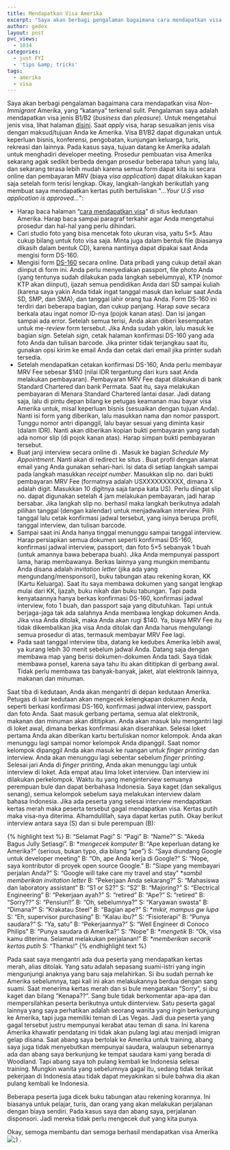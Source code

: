 ```yaml
---
title: Mendapatkan Visa Amerika
excerpt: "Saya akan berbagi pengalaman bagaimana cara mendapatkan visa Non-Immigrant Amerika, yang katanya terkenal sulit. Pengalaman saya adalah mendapatkan visa jenis B1/B2 (business dan pleasure)."
author: gedex
layout: post
pvc_views:
  - 1034
categories:
  - just FYI
  - 'tips &amp; tricks'
tags:
  - amerika
  - visa
---
```


Saya akan berbagi pengalaman bagaimana cara mendapatkan visa *Non-Immigrant* Amerika, yang “katanya” terkenal sulit. Pengalaman saya adalah mendapatkan visa jenis B1/B2 (*business* dan *pleasure*). Untuk mengetahui jenis visa, lihat halaman [disini][1]. Saat *apply* visa, harap sesuaikan jenis visa dengan maksud/tujuan Anda ke Amerika. Visa B1/B2 dapat digunakan untuk keperluan bisnis, konferensi, pengobatan, kunjungan keluarga, turis, rekreasi dan lainnya. Pada kasus saya, tujuan datang ke Amerika adalah untuk menghadiri developer meeting. Prosedur pembuatan visa Amerika sekarang agak sedikit berbeda dengan prosedur beberapa tahun yang lalu, dan sekarang terasa lebih mudah karena semua form dapat kita isi secara online dan pembayaran MRV (biaya *visa application*) dapat dilakukan kapan saja setelah form terisi lengkap. Okay, langkah-langkah berikutlah yang membuat saya mendapatkan kertas putih bertuliskan "*…Your U.S visa application is approved…*":

<!-- more -->

 [1]: http://jakarta.usembassy.gov/nonimmigrant-visas.html "jenis visa"

*   Harap baca halaman “[cara mendapatkan visa][2]” di situs kedutaan Amerika. Harap baca sampai paragraf terkahir agar Anda mengetahui prosedur dan hal-hal yang perlu dihindari.
*   Cari studio foto yang bisa mencetak foto ukuran visa, yaitu 5×5. Atau cukup bilang untuk foto visa saja. Minta juga dalam bentuk file (biasanya dikasih dalam bentuk CD), karena nantinya dapat dipakai saat Anda mengisi form DS-160.
*   Mengisi form [DS-160][3] secara online. Data pribadi yang cukup detail akan diinput di form ini. Anda perlu menyediakan passport, file photo Anda (yang tentunya sudah dilakukan pada langkah sebelumnya), KTP (nomor KTP akan diinput), ijazah semua pendidikan Anda dari SD sampai kuliah (karena saya yakin Anda tidak ingat tanggal masuk dan keluar saat Anda SD, SMP, dan SMA), dan tanggal lahir orang tua Anda. Form DS-160 ini terdiri dari beberapa bagian, dan cukup panjang. Harap *save* secara berkala atau ingat nomor ID-nya (pojok kanan atas). Dan isi jangan sampai ada error. Setelah semua terisi, Anda akan diberi kesempatan untuk me-*review* form tersebut. Jika Anda sudah yakin, lalu masuk ke bagian *sign*. Setelah *sign*, cetak halaman konfirmasi DS-160 yang ada foto Anda dan tulisan barcode. Jika printer tidak terjangkau saat itu, gunakan opsi kirim ke email Anda dan cetak dari email jika printer sudah tersedia.
*   Setelah mendapatkan cetakan konfirmasi DS-160, Anda perlu membayar MRV Fee sebesar $140 (nilai IDR tergantung dari kurs saat Anda melakukan pembayaran). Pembayaran MRV Fee dapat dilakukan di bank Standard Chartered dan bank Permata. Saat itu, saya melakukan pembayaran di Menara Standard Chartered lantai dasar. Jadi datang saja, lalu di pintu depan bilang ke petugas keamanan mau bayar visa Amerika untuk, misal keperluan bisnis (sesuaikan dengan tujuan Anda). Nanti isi form yang diberikan, lalu masukkan nama dan nomor passport. Tunggu nomor antri dipanggil, lalu bayar sesuai yang diminta kasir (dalam IDR). Nanti akan diberikan kopian bukti pembayaran yang sudah ada nomor slip (di pojok kanan atas). Harap simpan bukti pembayaran tersebut.
*   Buat janji interview secara online di . Masuk ke bagian *Schedule My Appointment*. Nanti akan di redirect ke situs . Buat profil dengan alamat email yang Anda gunakan sehari-hari. Isi data di setiap langkah sampai pada langkah masukkan *receipt number*. Masukkan slip no. dari bukti pembayaran MRV Fee (formatnya adalah USXXXXXXXXXX, dimana X adalah digit. Masukkan 10 digitnya saja tanpa kata US). Perlu diingat slip no. dapat digunakan setelah 4 jam melakukan pembayaran, jadi harap bersabar. Jika langkah slip no. berhasil maka langkah berikutnya adalah pilihan tanggal (dengan kalendar) untuk menjadwalkan interview. Pilih tanggal lalu cetak konfirmasi jadwal tersebut, yang isinya berupa profil, tanggal interview, dan tulisan barcode.
*   Sampai saat ini Anda hanya tinggal menunggu sampai tanggal interview. Harap persiapkan semua dokumen seperti konfirmasi DS-160, konfirmasi jadwal interview, passport, dan foto 5×5 sebanyak 1 buah (untuk amannya bawa beberapa buah). Jika Anda mempunyai passport lama, harap membawanya. Berkas lainnya yang mungkin membantu Anda disana adalah *invitation letter* (jika ada yang mengundang/mensponsori), buku tabungan atau rekening koran, KK (Kartu Keluarga). Saat itu saya membawa dokumen yang sangat lengkap mulai dari KK, Ijazah, buku nikah dan buku tabungan. Tapi pada kenyataannya hanya berkas konfirmasi DS-160, konfirmasi jadwal interview, foto 1 buah, dan passport saja yang dibutuhkan. Tapi untuk berjaga-jaga tak ada salahnya Anda membawa lengkap dokumen Anda. Jika visa Anda ditolak, maka Anda akan rugi $140. Ya, biaya MRV Fee itu tidak dikembalikan jika visa Anda ditolak dan Anda harus mengulangi semua prosedur di atas, termasuk membayar MRV Fee lagi.
*   Pada saat tanggal interview tiba, datang ke kedubes Amerika lebih awal, ya kurang lebih 30 menit sebelum jadwal Anda. Datang saja dengan membawa map yang berisi dokumen-dokumen Anda tadi. Saya tidak membawa ponsel, karena saya tahu itu akan dititipkan di gerbang awal. Tidak perlu membawa tas banyak-banyak, jaket, alat elektronik lainnya, makanan dan minuman.

 [2]: http://indonesian.jakarta.usembassy.gov/id/visas/mengajukan_visa.html "cara mendapatkan visa"
 [3]: https://ceac.state.gov/genniv/ "DS-160"

Saat tiba di kedutaan, Anda akan mengantri di depan kedutaan Amerika. Petugas di luar kedutaan akan mengecek kelengkapan dokumen Anda, seperti berkasi konfirmasi DS-160, konfirmasi jadwal interview, passport dan foto Anda. Saat masuk gerbang pertama, semua alat elektronik, makanan dan minuman akan dititipkan. Anda akan masuk lalu mengantri lagi di loket awal, dimana berkas konfirmasi akan diserahkan. Selesai loket pertama Anda akan diberikan kartu bertuliskan nomor kelompok. Anda akan menunggu lagi sampai nomor kelompok Anda dipanggil. Saat nomor kelompok dipanggil Anda akan masuk ke ruangan untuk *finger printing* dan interview. Anda akan menunggu lagi sebentar sebelum *finger printing*. Selesai jari Anda di *finger printing*, Anda akan menunggu lagi untuk interview di loket. Ada empat atau lima loket interview. Dan interview ini dilakukan perkelompok. Waktu itu yang menginterview semuanya perempuan bule dan dapat berbahasa Indonesia. Saya kaget (dan sekaligus senang), semua kelompok sebelum saya melakukan interview dalam bahasa Indonesia. Jika ada peserta yang selesai interview mendapatkan kertas merah maka peserta tersebut gagal mendapatkan visa. Kertas putih maka visa-nya diterima. Alhamdulillah, saya dapat kertas putih. Okay berikut interview antara saya (S) dan si bule perempuan (B):

{% highlight text %}
B: “Selamat Pagi”
S: “Pagi”
B: “Name?”
S: “Akeda Bagus Jully Setiasgi”.
B: **mengecek komputer*
B: “Ape keperluan datang ke Amerika?” (serious, bukan typo, dia bilang “ape”)
S: “Saya diundang Google untuk developer meeting”
B: “Oh, ape Anda kerja di Google?”
S: “Nope, saya kontributor di proyek open source Google.”
B: “Siape yang membayari perjalan Anda?”
S: “Google will take care my travel and stay” **sambil memberikan invitation letter*
B: “Pekerjaan Anda sekarang?”
S: “Mahasiswa dan laboratory assistant”
B: “S1 or S2?”
S: “S2″
B: “Majoring?”
S: “Electrical Engineering”
B: “Pekerjaan ayah?”
S: “retired”
B: “Ape?”
S: “retired”
B: “Sorry??”
S: “Pensiun!!”
B: “Oh, sebelumnya?”
S: “Karyawan swasta”
B: “Dimana?”
S: “Krakatau Steel”
B: “Bagian ape?”
S: **mikir, mampus gw lupa*
S: “Eh, supervisor purchasing”
B: “Kalau ibu?”
S: “Fisioterapi”
B: “Punya saudara?”
S: “Ya, satu”
B: “Pekerjaannya?”
S: “Well Engineer di Conoco Philips”
B: “Punya saudara di Amerika?”
S: “Nope”
B: **mengetik*
B: “Ok, visa kamu diterima. Selamat melakukan perjalanan!”
B: **memberikan secarik kertas putih*
S: “Thanks!”
{% endhighlight text %}

Pada saat saya mengantri ada dua peserta yang mendapatkan kertas merah, alias ditolak. Yang satu adalah sepasang suami-istri yang ingin mengunjungi anaknya yang baru saja melahirkan. Si ibu sudah pernah ke Amerika sebelumnya, tapi kali ini akan melakukannya berdua dengan sang suami. Saat menerima kertas merah dan si bule mengatakan “Sorry”, si ibu kaget dan bilang “Kenapa??”. Sang bule tidak berkomentar apa-apa dan mempersilahkan peserta berikutnya untuk diinterview. Satu peserta gagal lainnya yang saya perhatikan adalah seorang wanita yang ingin berkunjung ke Amerika, tapi juga memiliki teman di Las Vegas. Jadi dua peserta yang gagal tersebut justru mempunyai kerabat atau teman di sana. Ini karena Amerika khawatir pendatang ini tidak akan pulang lagi atau menjadi imigran gelap disana. Saat abang saya bertolak ke Amerika untuk training, abang saya juga tidak menyebutkan mempunyai saudara, walaupun sebenarnya ada dan abang saya berkunjung ke tempat saudara kami yang berada di Woodland. Tapi abang saya toh pulang kembali ke Indonesia selesai training. Mungkin wanita yang sebelumnya gagal itu, sedang tidak terikat pekerjaan di Indonesia atau tidak dapat meyakinkan si bule bahwa dia akan pulang kembali ke Indonesia.

Beberapa peserta juga dicek buku tabungan atau rekening korannya. Ini biasanya untuk pelajar, turis, dan orang yang akan melakukan perjalanan dengan biaya sendiri. Pada kasus saya dan abang saya, perjalanan disponsori. Jadi mereka tidak perlu mengecek duit yang kita punya.

Okay, semoga membantu dan semoga berhasil mendapatkan visa Amerika ![;)][4] .

 [4]: http://local-www.gedex.web.id/wp-includes/images/smilies/icon_wink.gif
